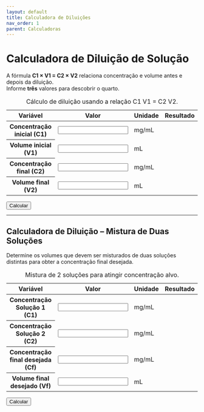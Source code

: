 ```yaml
---
layout: default
title: Calculadora de Diluições
nav_order: 1
parent: Calculadoras
---
```


# Calculadora de Diluição de Solução

A fórmula **C1 × V1 = C2 × V2** relaciona concentração e volume antes e depois da diluição.  
Informe **três** valores para descobrir o quarto.

<table class="calculadora" aria-describedby="tbl-diluicao-desc">
  <caption id="tbl-diluicao-desc">Cálculo de diluição usando a relação C1 V1 = C2 V2.</caption>
  <thead>
    <tr>
      <th scope="col">Variável</th>
      <th scope="col">Valor</th>
      <th scope="col">Unidade</th>
      <th scope="col">Resultado</th>
    </tr>
  </thead>
  <tbody>
    <tr>
      <th scope="row"><label for="c1">Concentração inicial (C1)</label></th>
      <td><input type="number" id="c1" class="input-editavel" min="0" step="any" aria-describedby="unit-c1"></td>
      <td id="unit-c1"><span>mg/mL</span></td>
      <td rowspan="4" id="resultadoDiluição" class="resultado" aria-live="polite"></td>
    </tr>
    <tr>
      <th scope="row"><label for="v1">Volume inicial (V1)</label></th>
      <td><input type="number" id="v1" class="input-editavel" min="0" step="any" aria-describedby="unit-v1"></td>
      <td id="unit-v1"><span>mL</span></td>
    </tr>
    <tr>
      <th scope="row"><label for="c2">Concentração final (C2)</label></th>
      <td><input type="number" id="c2" class="input-editavel" min="0" step="any" aria-describedby="unit-c2"></td>
      <td id="unit-c2"><span>mg/mL</span></td>
    </tr>
    <tr>
      <th scope="row"><label for="v2">Volume final (V2)</label></th>
      <td><input type="number" id="v2" class="input-editavel" min="0" step="any" aria-describedby="unit-v2"></td>
      <td id="unit-v2"><span>mL</span></td>
    </tr>
  </tbody>
</table>

<button id="btn-calcular-dil" class="btn-calcular" onclick="calcularDiluição()">Calcular</button>

---

## Calculadora de Diluição – Mistura de Duas Soluções

Determine os volumes que devem ser misturados de duas soluções distintas para obter a concentração final desejada.

<table class="calculadora" aria-describedby="tbl-diluicao-alt-desc">
  <caption id="tbl-diluicao-alt-desc">Mistura de 2 soluções para atingir concentração alvo.</caption>
  <thead>
    <tr>
      <th scope="col">Variável</th>
      <th scope="col">Valor</th>
      <th scope="col">Unidade</th>
      <th scope="col">Resultado</th>
    </tr>
  </thead>
  <tbody>
    <tr>
      <th scope="row"><label for="c1Alt">Concentração Solução 1 (C1)</label></th>
      <td><input type="number" id="c1Alt" class="input-editavel" min="0" step="any" aria-describedby="unit-c1Alt"></td>
      <td id="unit-c1Alt"><span>mg/mL</span></td>
      <td rowspan="4" id="resultadoDiluiçãoAlt" class="resultado" aria-live="polite"></td>
    </tr>
    <tr>
      <th scope="row"><label for="c2Alt">Concentração Solução 2 (C2)</label></th>
      <td><input type="number" id="c2Alt" class="input-editavel" min="0" step="any" aria-describedby="unit-c2Alt"></td>
      <td id="unit-c2Alt"><span>mg/mL</span></td>
    </tr>
    <tr>
      <th scope="row"><label for="cfAlt">Concentração final desejada (Cf)</label></th>
      <td><input type="number" id="cfAlt" class="input-editavel" min="0" step="any" aria-describedby="unit-cfAlt"></td>
      <td id="unit-cfAlt"><span>mg/mL</span></td>
    </tr>
    <tr>
      <th scope="row"><label for="vfAlt">Volume final desejado (Vf)</label></th>
      <td><input type="number" id="vfAlt" class="input-editavel" min="0" step="any" aria-describedby="unit-vfAlt"></td>
      <td id="unit-vfAlt"><span>mL</span></td>
    </tr>
  </tbody>
</table>

<button id="btn-calcular-dil-alt" class="btn-calcular" onclick="calcularDiluiçãoAlternativa()">Calcular</button>

<script>
function calcularDiluição() {
  const c1 = parseFloat(document.getElementById('c1').value);
  const v1 = parseFloat(document.getElementById('v1').value);
  const c2 = parseFloat(document.getElementById('c2').value);
  const v2 = parseFloat(document.getElementById('v2').value);

  const resultado = document.getElementById('resultadoDiluição');
  resultado.textContent = 'Calculando…';

  if ((c1 || c1 === 0) && (v1 || v1 === 0) && (c2 || c2 === 0) && !isNaN(v1)) {
    const vFinal = (c1 * v1) / c2;
    resultado.textContent = `Volume final (V2): ${vFinal.toFixed(2)} mL`;
  } else if ((c1 || c1 === 0) && (c2 || c2 === 0) && (v2 || v2 === 0)) {
    const vInicial = (c2 * v2) / c1;
    resultado.textContent = `Volume inicial (V1): ${vInicial.toFixed(2)} mL`;
  } else {
    resultado.textContent = 'Preencha três campos para calcular o quarto.';
  }
}

function calcularDiluiçãoAlternativa() {
  const c1 = parseFloat(document.getElementById('c1Alt').value);
  const c2 = parseFloat(document.getElementById('c2Alt').value);
  const cf = parseFloat(document.getElementById('cfAlt').value);
  const vf = parseFloat(document.getElementById('vfAlt').value);
  const resultadoAlt = document.getElementById('resultadoDiluiçãoAlt');
  resultadoAlt.textContent = 'Calculando…';

  if ([c1, c2, cf, vf].every(v => !isNaN(v))) {
    const v1 = ((cf - c2) * vf) / (c1 - c2);
    const v2 = vf - v1;
    resultadoAlt.textContent = `V1: ${v1.toFixed(2)} mL, V2: ${v2.toFixed(2)} mL`;
  } else {
    resultadoAlt.textContent = 'Preencha todos os campos com números válidos.';
  }
}
</script>
